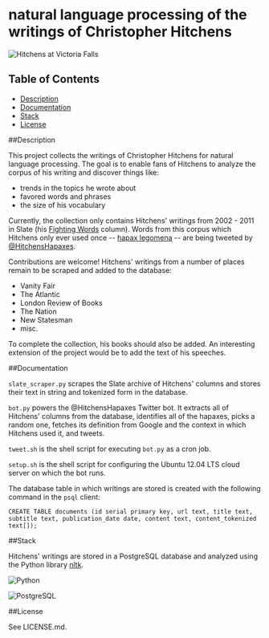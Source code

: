 natural language processing of the writings of Christopher Hitchens
=================================================================================

![Hitchens at Victoria Falls](https://raw.github.com/ihinsdale/hitchens-lexicon/master/images/hitchens_at_falls.jpg)

## Table of Contents

* [Description](#description)
* [Documentation](#documentation)
* [Stack](#stack)
* [License](#license)

##<a name="description"></a>Description

This project collects the writings of Christopher Hitchens for natural language processing. The goal is to enable fans of Hitchens to analyze the corpus of his writing and discover things like:

- trends in the topics he wrote about
- favored words and phrases
- the size of his vocabulary

Currently, the collection only contains Hitchens' writings from 2002 - 2011 in Slate (his [Fighting Words](http://www.slate.com/authors.christopher_hitchens.html) column). Words from this corpus which Hitchens only ever used once -- [hapax legomena](http://en.wikipedia.org/wiki/Hapax_legomenon) -- are being tweeted by [@HitchensHapaxes](https://twitter.com/hitchenshapaxes).

Contributions are welcome! Hitchens' writings from a number of places remain to be scraped and added to the database:

- Vanity Fair
- The Atlantic
- London Review of Books
- The Nation
- New Statesman
- misc.

To complete the collection, his books should also be added. An interesting extension of the project would be to add the text of his speeches.

##<a name="documentation"></a>Documentation

`slate_scraper.py` scrapes the Slate archive of Hitchens' columns and stores their text in string and tokenized form in the database.

`bot.py` powers the @HitchensHapaxes Twitter bot. It extracts all of Hitchens' columns from the database, identifies all of the hapaxes, picks a random one, fetches its definition from Google and the context in which Hitchens used it, and tweets.

`tweet.sh` is the shell script for executing `bot.py` as a cron job.

`setup.sh` is the shell script for configuring the Ubuntu 12.04 LTS cloud server on which the bot runs.

The database table in which writings are stored is created with the following command in the `psql` client:

    CREATE TABLE documents (id serial primary key, url text, title text, subtitle text, publication_date date, content text, content_tokenized text[]);

##<a name="stack"></a>Stack

Hitchens' writings are stored in a PostgreSQL database and analyzed using the Python library [nltk](http://nltk.org).

![Python](https://raw.github.com/ihinsdale/hitchens-lexicon/master/images/python-logo.jpg)

![PostgreSQL](https://raw.github.com/ihinsdale/hitchens-lexicon/master/images/postgresql_logo-100px.png)

##<a name="license"></a>License

See LICENSE.md.

